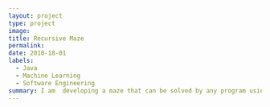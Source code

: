 ```yaml
---
layout: project
type: project
image:
title: Recursive Maze
permalink: 
date: 2018-18-01
labels:
  - Java
  - Machine Learning
  - Software Engineering
summary: I am  developing a maze that can be solved by any program using recursion. 
---
```

